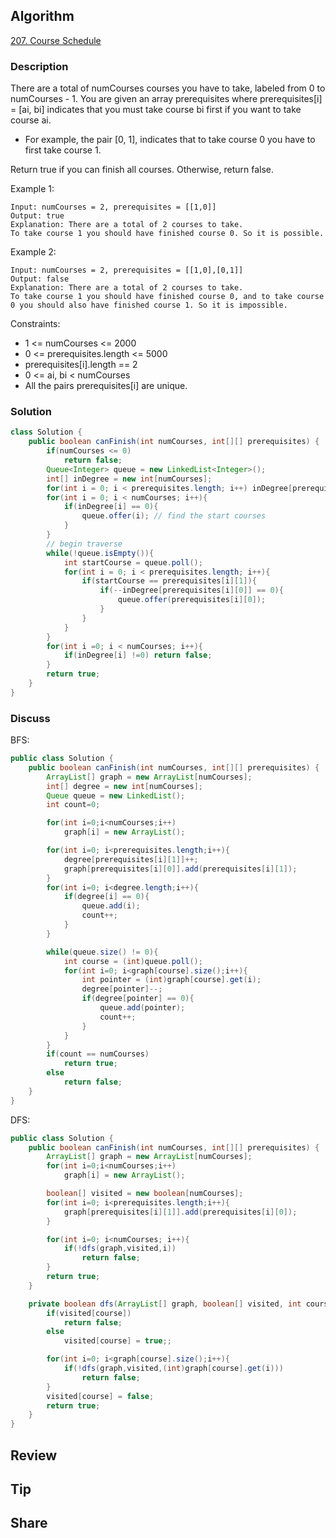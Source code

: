 ## Algorithm

[207. Course Schedule](https://leetcode.com/problems/course-schedule/description/)

### Description

There are a total of numCourses courses you have to take, labeled from 0 to numCourses - 1. You are given an array prerequisites where prerequisites[i] = [ai, bi] indicates that you must take course bi first if you want to take course ai.

- For example, the pair [0, 1], indicates that to take course 0 you have to first take course 1.

Return true if you can finish all courses. Otherwise, return false.


Example 1:

```
Input: numCourses = 2, prerequisites = [[1,0]]
Output: true
Explanation: There are a total of 2 courses to take.
To take course 1 you should have finished course 0. So it is possible.
```

Example 2:

```
Input: numCourses = 2, prerequisites = [[1,0],[0,1]]
Output: false
Explanation: There are a total of 2 courses to take.
To take course 1 you should have finished course 0, and to take course 0 you should also have finished course 1. So it is impossible.
```

Constraints:

- 1 <= numCourses <= 2000
- 0 <= prerequisites.length <= 5000
- prerequisites[i].length == 2
- 0 <= ai, bi < numCourses
- All the pairs prerequisites[i] are unique.

### Solution

```java
class Solution {
    public boolean canFinish(int numCourses, int[][] prerequisites) {
        if(numCourses <= 0)
        	return false;
        Queue<Integer> queue = new LinkedList<Integer>();
        int[] inDegree = new int[numCourses];
        for(int i = 0; i < prerequisites.length; i++) inDegree[prerequisites[i][0]]++;
        for(int i = 0; i < numCourses; i++){
        	if(inDegree[i] == 0){
        		queue.offer(i); // find the start courses
        	}
        }
        // begin traverse
        while(!queue.isEmpty()){
        	int startCourse = queue.poll();
        	for(int i = 0; i < prerequisites.length; i++){
        		if(startCourse == prerequisites[i][1]){
        			if(--inDegree[prerequisites[i][0]] == 0){
        				queue.offer(prerequisites[i][0]);
        			}
        		}
        	}
        }
        for(int i =0; i < numCourses; i++){
        	if(inDegree[i] !=0) return false;
        }
        return true;
    }
}
```

### Discuss

BFS:

```Java
public class Solution {
    public boolean canFinish(int numCourses, int[][] prerequisites) {
        ArrayList[] graph = new ArrayList[numCourses];
        int[] degree = new int[numCourses];
        Queue queue = new LinkedList();
        int count=0;

        for(int i=0;i<numCourses;i++)
            graph[i] = new ArrayList();

        for(int i=0; i<prerequisites.length;i++){
            degree[prerequisites[i][1]]++;
            graph[prerequisites[i][0]].add(prerequisites[i][1]);
        }
        for(int i=0; i<degree.length;i++){
            if(degree[i] == 0){
                queue.add(i);
                count++;
            }
        }

        while(queue.size() != 0){
            int course = (int)queue.poll();
            for(int i=0; i<graph[course].size();i++){
                int pointer = (int)graph[course].get(i);
                degree[pointer]--;
                if(degree[pointer] == 0){
                    queue.add(pointer);
                    count++;
                }
            }
        }
        if(count == numCourses)
            return true;
        else    
            return false;
    }
}
```

DFS:

```java
public class Solution {
    public boolean canFinish(int numCourses, int[][] prerequisites) {
        ArrayList[] graph = new ArrayList[numCourses];
        for(int i=0;i<numCourses;i++)
            graph[i] = new ArrayList();

        boolean[] visited = new boolean[numCourses];
        for(int i=0; i<prerequisites.length;i++){
            graph[prerequisites[i][1]].add(prerequisites[i][0]);
        }

        for(int i=0; i<numCourses; i++){
            if(!dfs(graph,visited,i))
                return false;
        }
        return true;
    }

    private boolean dfs(ArrayList[] graph, boolean[] visited, int course){
        if(visited[course])
            return false;
        else
            visited[course] = true;;

        for(int i=0; i<graph[course].size();i++){
            if(!dfs(graph,visited,(int)graph[course].get(i)))
                return false;
        }
        visited[course] = false;
        return true;
    }
}
```

## Review


## Tip


## Share
